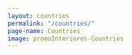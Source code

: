 ```yaml
---
layout: countries
permalink: "/countries/"
page-name: Countries
image: promoInteriores-Countries
---
```


